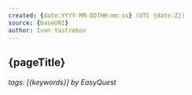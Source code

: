 ```yaml
---
created: {date:YYYY-MM-DDTHH:mm:ss} (UTC {date:Z})
source: {baseURI}
author: Ivan Yastrebov
---
```


{pageTitle}
---

















###### tags: [{keywords}] by EasyQuest